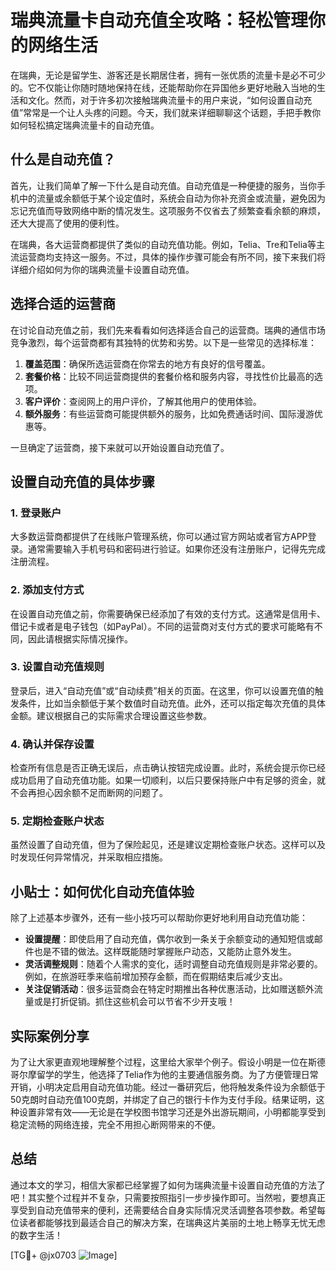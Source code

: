 # 瑞典流量卡自动充值全攻略：轻松管理你的网络生活

在瑞典，无论是留学生、游客还是长期居住者，拥有一张优质的流量卡是必不可少的。它不仅能让你随时随地保持在线，还能帮助你在异国他乡更好地融入当地的生活和文化。然而，对于许多初次接触瑞典流量卡的用户来说，“如何设置自动充值”常常是一个让人头疼的问题。今天，我们就来详细聊聊这个话题，手把手教你如何轻松搞定瑞典流量卡的自动充值。

## 什么是自动充值？

首先，让我们简单了解一下什么是自动充值。自动充值是一种便捷的服务，当你手机中的流量或余额低于某个设定值时，系统会自动为你补充资金或流量，避免因为忘记充值而导致网络中断的情况发生。这项服务不仅省去了频繁查看余额的麻烦，还大大提高了使用的便利性。

在瑞典，各大运营商都提供了类似的自动充值功能。例如，Telia、Tre和Telia等主流运营商均支持这一服务。不过，具体的操作步骤可能会有所不同，接下来我们将详细介绍如何为你的瑞典流量卡设置自动充值。

## 选择合适的运营商

在讨论自动充值之前，我们先来看看如何选择适合自己的运营商。瑞典的通信市场竞争激烈，每个运营商都有其独特的优势和劣势。以下是一些常见的选择标准：

1. **覆盖范围**：确保所选运营商在你常去的地方有良好的信号覆盖。
2. **套餐价格**：比较不同运营商提供的套餐价格和服务内容，寻找性价比最高的选项。
3. **客户评价**：查阅网上的用户评价，了解其他用户的使用体验。
4. **额外服务**：有些运营商可能提供额外的服务，比如免费通话时间、国际漫游优惠等。

一旦确定了运营商，接下来就可以开始设置自动充值了。

## 设置自动充值的具体步骤

### 1. 登录账户

大多数运营商都提供了在线账户管理系统，你可以通过官方网站或者官方APP登录。通常需要输入手机号码和密码进行验证。如果你还没有注册账户，记得先完成注册流程。

### 2. 添加支付方式

在设置自动充值之前，你需要确保已经添加了有效的支付方式。这通常是信用卡、借记卡或者是电子钱包（如PayPal）。不同的运营商对支付方式的要求可能略有不同，因此请根据实际情况操作。

### 3. 设置自动充值规则

登录后，进入“自动充值”或“自动续费”相关的页面。在这里，你可以设置充值的触发条件，比如当余额低于某个数值时自动充值。此外，还可以指定每次充值的具体金额。建议根据自己的实际需求合理设置这些参数。

### 4. 确认并保存设置

检查所有信息是否正确无误后，点击确认按钮完成设置。此时，系统会提示你已经成功启用了自动充值功能。如果一切顺利，以后只要保持账户中有足够的资金，就不会再担心因余额不足而断网的问题了。

### 5. 定期检查账户状态

虽然设置了自动充值，但为了保险起见，还是建议定期检查账户状态。这样可以及时发现任何异常情况，并采取相应措施。

## 小贴士：如何优化自动充值体验

除了上述基本步骤外，还有一些小技巧可以帮助你更好地利用自动充值功能：

- **设置提醒**：即使启用了自动充值，偶尔收到一条关于余额变动的通知短信或邮件也是不错的做法。这样既能随时掌握账户动态，又能防止意外发生。
- **灵活调整规则**：随着个人需求的变化，适时调整自动充值规则是非常必要的。例如，在旅游旺季来临前增加预存金额，而在假期结束后减少支出。
- **关注促销活动**：很多运营商会在特定时期推出各种优惠活动，比如赠送额外流量或是打折促销。抓住这些机会可以节省不少开支哦！

## 实际案例分享

为了让大家更直观地理解整个过程，这里给大家举个例子。假设小明是一位在斯德哥尔摩留学的学生，他选择了Telia作为他的主要通信服务商。为了方便管理日常开销，小明决定启用自动充值功能。经过一番研究后，他将触发条件设为余额低于50克朗时自动充值100克朗，并绑定了自己的银行卡作为支付手段。结果证明，这种设置非常有效——无论是在学校图书馆学习还是外出游玩期间，小明都能享受到稳定流畅的网络连接，完全不用担心断网带来的不便。

## 总结

通过本文的学习，相信大家都已经掌握了如何为瑞典流量卡设置自动充值的方法了吧！其实整个过程并不复杂，只需要按照指引一步步操作即可。当然啦，要想真正享受到自动充值带来的便利，还需要结合自身实际情况灵活调整各项参数。希望每位读者都能够找到最适合自己的解决方案，在瑞典这片美丽的土地上畅享无忧无虑的数字生活！

[TG💪+ @jx0703 ![Image](https://github.com/user-attachments/assets/dbca1d08-cadb-493c-b0ec-ad6f7a83f270)]